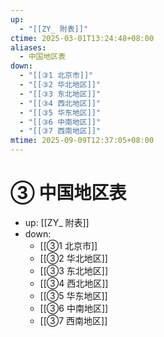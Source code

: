 ```yaml
---
up:
  - "[[ZY_ 附表]]"
ctime: 2025-03-01T13:24:48+08:00
aliases:
  - 中国地区表
down:
  - "[[③1 北京市]]"
  - "[[③2 华北地区]]"
  - "[[③3 东北地区]]"
  - "[[③4 西北地区]]"
  - "[[③5 华东地区]]"
  - "[[③6 中南地区]]"
  - "[[③7 西南地区]]"
mtime: 2025-09-09T12:37:05+08:00
---
```


# ③ 中国地区表

- up: [[ZY_ 附表]]
- down:	
	- [[③1 北京市]]
	- [[③2 华北地区]]
	- [[③3 东北地区]]
	- [[③4 西北地区]]
	- [[③5 华东地区]]
	- [[③6 中南地区]]
	- [[③7 西南地区]]
	
